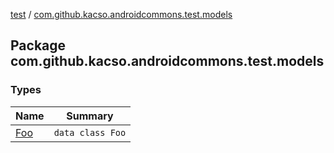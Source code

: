 [test](../index.md) / [com.github.kacso.androidcommons.test.models](.)

## Package com.github.kacso.androidcommons.test.models

### Types

| Name | Summary |
|---|---|
| [Foo](-foo/index.md) | `data class Foo` |
